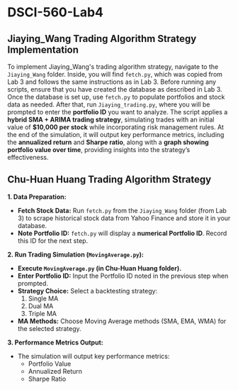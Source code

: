 # DSCI-560-Lab4


## Jiaying_Wang Trading Algorithm Strategy Implementation
To implement Jiaying_Wang's trading algorithm strategy, navigate to the `Jiaying_Wang` folder. Inside, you will find `fetch.py`, which was copied from Lab 3 and follows the same instructions as in Lab 3. Before running any scripts, ensure that you have created the database as described in Lab 3. Once the database is set up, use `fetch.py` to populate portfolios and stock data as needed. After that, run `Jiaying_trading.py`, where you will be prompted to enter the **portfolio ID** you want to analyze. The script applies a **hybrid SMA + ARIMA trading strategy**, simulating trades with an initial value of **$10,000 per stock** while incorporating risk management rules. At the end of the simulation, it will output key performance metrics, including the **annualized return** and **Sharpe ratio**, along with a **graph showing portfolio value over time**, providing insights into the strategy’s effectiveness.

## Chu-Huan Huang Trading Algorithm Strategy
**1. Data Preparation:**

   - **Fetch Stock Data:**  Run `fetch.py` from the `Jiaying_Wang` folder (from Lab 3) to scrape historical stock data from Yahoo Finance and store it in your database. 
   - **Note Portfolio ID:**  `fetch.py` will display a **numerical Portfolio ID**.  Record this ID for the next step.

**2. Run Trading Simulation (`MovingAverage.py`):**

   - **Execute `MovingAverage.py` (in Chu-Huan Huang folder).**
   - **Enter Portfolio ID:** Input the Portfolio ID noted in the previous step when prompted.
   - **Strategy Choice:** Select a backtesting strategy:
      1. Single MA
      2. Dual MA
      3. Triple MA
   - **MA Methods:** Choose Moving Average methods (SMA, EMA, WMA) for the selected strategy.

**3. Performance Metrics Output:**

   - The simulation will output key performance metrics:
      - Portfolio Value
      - Annualized Return
      - Sharpe Ratio
